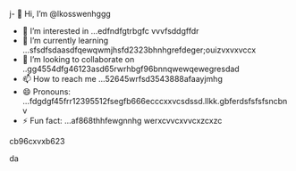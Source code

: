 j- 👋 Hi, I’m @lkosswenhggg
- 👀 I’m interested in ...edfndfgtrbgfc vvvfsddgffdr
- 🌱 I’m currently learning ...sfsdfsdaasdfqewqwmjhsfd2323bhnhgrefdeger;ouizvxvxvccx
- 💞️ I’m looking to collaborate on ..gg4554dfg46123asd65rwrhbgf96bnnqwewqewegresdad
- 📫 How to reach me ...52645wrfsd3543888afaayjmhg
- 😄 Pronouns: ...fdgdgf45frr12395512fsegfb666ecccxxvcsdssd.llkk.gbferdsfsfsfsncbnv
- ⚡ Fun fact: ...af868thhfewgnnhg
werxcvvcxvvcxzcxzc
<!---53gferdqxsjughrgfd
lkosswe/lkosswe is a ✨ special ✨ repository because its `README.md` (this file) appears on your GitHub profile.rgrwedgsdgd
You can click the Preview link to take a look at your changes.62632gdf
--->cb96cxvxb623
da

